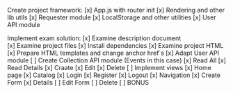 Create project framework:
[x] App.js with router init
[x] Rendering and other lib utils
[x] Requester module
[x] LocalStorage and other utilities
[x] User API module

Implement exam solution:
[x] Examine description document    
[x] Examine project files
[x] Install dependencies
[x] Examine project HTML
[x] Prepare HTML templates and change anchor href`s
[x] Adapt User API module
[ ] Create Collection API module (Events in this case)
    [x] Read All
    [x] Read Details
    [x] Craate 
    [x] Edit
    [x] Delete
[ ] Implement views
    [x] Home page
    [x] Catalog
    [x] Login
    [x] Register
    [x] Logout
    [x] Navigation
    [x] Create Form
    [x] Details
    [ ] Edit Form
    [ ] Delete
    [ ] BONUS